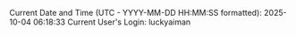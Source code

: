 Current Date and Time (UTC - YYYY-MM-DD HH:MM:SS formatted): 2025-10-04 06:18:33
Current User's Login: luckyaiman
